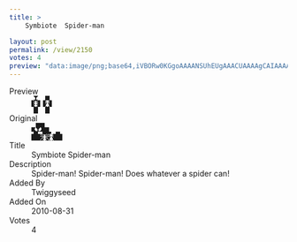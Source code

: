 ```yaml
---
title: >
    Symbiote  Spider-man

layout: post
permalink: /view/2150
votes: 4
preview: "data:image/png;base64,iVBORw0KGgoAAAANSUhEUgAAACUAAAAgCAIAAAAaMSbnAAAABnRSTlMA/wD/AP5AXyvrAAAA2ElEQVRIie1WQQ7DIAyjqL+A/f9hzTvaHaqh1LFoqGCTJnxqAMcJJNDlOPbwQc6vwCCy0XGAhx6vE8JWk8HHiGCD975iRE9rdBfjekPx73qrNnLO1HT2gwdLSqkYIgKSdhC0oedsiYHDCHMnQUTKh42gjrKeEvH8iuQDsXM90CFjcr9AgP4utN5txGQ/dYBj99N6tyFX4KFf6jM4Cqxen+DBpriCrc+sdSc9IPUC93XTrX37vPD+04S+WZL+q5j99XRCTcVZuJpO6vOX/y9fwNSbelNv6o3CG4mYozonvOcfAAAAAElFTkSuQmCC"
---
```

<dl class="side-by-side">
<dt>Preview</dt>
<dd>
    <img class="preview" src="data:image/png;base64,iVBORw0KGgoAAAANSUhEUgAAACUAAAAgCAIAAAAaMSbnAAAABnRSTlMA/wD/AP5AXyvrAAAA2ElEQVRIie1WQQ7DIAyjqL+A/f9hzTvaHaqh1LFoqGCTJnxqAMcJJNDlOPbwQc6vwCCy0XGAhx6vE8JWk8HHiGCD975iRE9rdBfjekPx73qrNnLO1HT2gwdLSqkYIgKSdhC0oedsiYHDCHMnQUTKh42gjrKeEvH8iuQDsXM90CFjcr9AgP4utN5txGQ/dYBj99N6tyFX4KFf6jM4Cqxen+DBpriCrc+sdSc9IPUC93XTrX37vPD+04S+WZL+q5j99XRCTcVZuJpO6vOX/y9fwNSbelNv6o3CG4mYozonvOcfAAAAAElFTkSuQmCC">
</dd>
<dt>Original</dt>
<dd>
    <img class="preview" src="data:image/png;base64,iVBORw0KGgoAAAANSUhEUgAAAEAAAAAgCAYAAACinX6EAAAA0UlEQVR42u2XQQ7EIAwD+Qf/f+eu9oZQHdMWSuN1JE7kUA+Jk5ZCotb6uXNK9jAAAzAAAzAAAxAGEH38L5jAkZxXA2LiIoFtyAHo4+y9HIBWZHRnAIoewADImiAyulniUwBYfdItPrsXp+VADcAA/gzADCPrJ8TZPBSPmOws8UfiWiHofiT/1QCiF0Y7BALY5z+yZ6xsgUi8fAuwfwnZFmAljVqAVUwKAHdKekX5bzXBkReXAoD6+aivEaiUJnhVkNwUuFLSqFrSVQATxkDtnAJfIncGHREhm/IAAAAASUVORK5CYII=">
</dd>
<dt>Title</dt>
<dd>Symbiote  Spider-man</dd>
<dt>Description</dt>
<dd>Spider-man! Spider-man! Does whatever a spider can!</dd>
<dt>Added By</dt>
<dd>Twiggyseed</dd>
<dt>Added On</dt>
<dd>2010-08-31</dd>
<dt>Votes</dt>
<dd>4</dd>
</dl>
